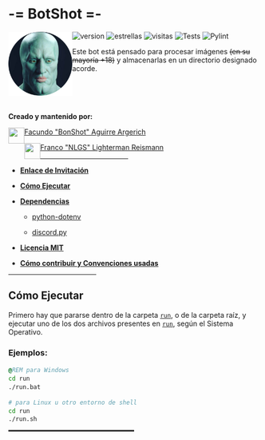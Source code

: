 # -= BotShot =-

<img alt="calamardo_guapo.png" align="left" src="extra/img/references/handsome_squidward_rtx_circle.png" height=128 width=128 />

![version](https://img.shields.io/badge/version-0.1.0-brightgreen)
![estrellas](https://img.shields.io/github/stars/bonshot/BotShot?label=Estrellas&style=social)
![visitas](https://img.shields.io/github/watchers/bonshot/BotShot?label=Visitas&style=social)
![Tests](https://github.com/bonshot/BotShot/actions/workflows/tests.yml/badge.svg)
![Pylint](https://github.com/bonshot/BotShot/actions/workflows/pylint.yml/badge.svg)

Este bot está pensado para procesar imágenes ~~(en su mayoría +18)~~ y
almacenarlas en un directorio designado acorde.

<br/>
<br/>
<br/>

**Creado y mantenido por:**

<p align="left">
<img align="left" src="https://github.com/bonshot.png" height=32 width=32 />

[Facundo "BonShot" Aguirre Argerich](https://github.com/bonshot)
</p>

<p align="left">
<img align="left" src="https://github.com/NLGS2907.png" height=32 width=32 />

[Franco "NLGS" Lighterman Reismann](https://github.com/NLGS2907)
</p>

<hr style="height:1px; width:35%" />

* **[Enlace de Invitación]()**

* **[Cómo Ejecutar](#cómo-ejecutar)**

* **[Dependencias](requirements.txt)**

    - [python-dotenv](https://pypi.org/project/python-dotenv/)

    - [discord.py](https://pypi.org/project/discord.py/)

* **[Licencia MIT](LICENSE)**

* **[Cómo contribuir y Convenciones usadas](CONTRIBUTING.MD)**

<hr style="height:1px; width:35%" />

## Cómo Ejecutar

Primero hay que pararse dentro de la carpeta [`run`](run), o de la carpeta raíz, y ejecutar uno de los dos
archivos presentes en [`run`](run), según el Sistema Operativo.

### **Ejemplos:**
```bat
@REM para Windows
cd run
./run.bat
```
```sh
# para Linux u otro entorno de shell
cd run
./run.sh
```

<hr style="height:3px; width:50%" />
<br/>
